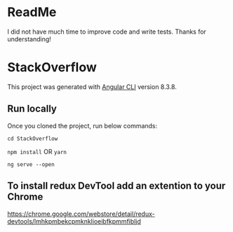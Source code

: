 # ReadMe

I did not have much time to improve code and write tests. Thanks for understanding!

# StackOverflow

This project was generated with [Angular CLI](https://github.com/angular/angular-cli) version 8.3.8.

## Run locally

Once you cloned the project, run below commands:

`cd StackOverflow`

`npm install` OR `yarn`

`ng serve --open`


## To install redux DevTool add an extention to your Chrome

https://chrome.google.com/webstore/detail/redux-devtools/lmhkpmbekcpmknklioeibfkpmmfibljd



